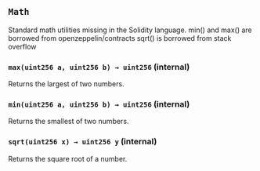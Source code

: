 ## `Math`



Standard math utilities missing in the Solidity language.
min() and max() are borrowed from openzeppelin/contracts
sqrt() is borrowed from stack overflow



### `max(uint256 a, uint256 b) → uint256` (internal)



Returns the largest of two numbers.

### `min(uint256 a, uint256 b) → uint256` (internal)



Returns the smallest of two numbers.

### `sqrt(uint256 x) → uint256 y` (internal)



Returns the square root of a number.


